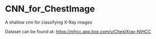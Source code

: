 # CNN_for_ChestImage
A shallow cnn for classifying X-Ray images

Dataset can be found at: 
https://nihcc.app.box.com/v/ChestXray-NIHCC
